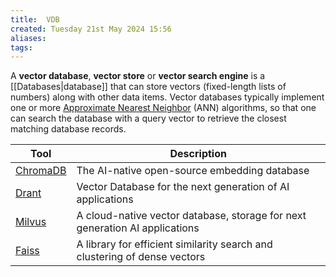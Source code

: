 ```yaml
---
title:  VDB
created: Tuesday 21st May 2024 15:56
aliases: 
tags: 
---
```

A **vector database**, **vector store** or **vector search engine** is a [[Databases|database]] that can store vectors (fixed-length lists of numbers) along with other data items. Vector databases typically implement one or more [Approximate Nearest Neighbor](https://en.wikipedia.org/wiki/Nearest_neighbor_search#Approximation_methods "Nearest neighbor search") (ANN) algorithms, so that one can search the database with a query vector to retrieve the closest matching database records.

| Tool                                               | Description                                                                 |
| -------------------------------------------------- | --------------------------------------------------------------------------- |
| [ChromaDB](https://github.com/chroma-core/chroma)  | The AI-native open-source embedding database                                |
| [Drant](https://github.com/qdrant/qdrant)          | Vector Database for the next generation of AI applications                  |
| [Milvus](https://github.com/milvus-io/milvus)      | A cloud-native vector database, storage for next generation AI applications |
| [Faiss](https://github.com/facebookresearch/faiss) | A library for efficient similarity search and clustering of dense vectors   |

